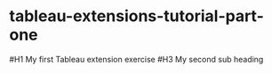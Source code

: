 # tableau-extensions-tutorial-part-one
#H1 My first Tableau extension exercise
#H3 My second sub heading
